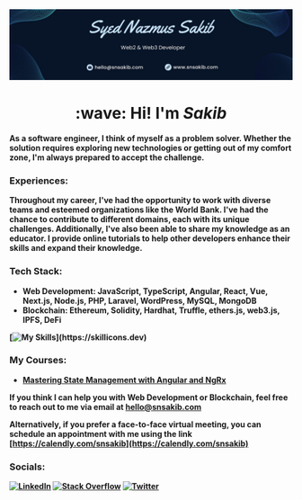 <img src="./assets/img/banner.jpg">

<h1 align="center"> 
 :wave: Hi! I'm <b><i>Sakib</i><b>
</h1>
<!-- <h3 align="center">Full-Stack Web Developer @ <a href="https://kaz.com.bd/">Kaz Software Limited</a> </h3> -->

As a software engineer, I think of myself as a problem solver. Whether the solution requires exploring new technologies or getting out of my comfort zone, I'm always prepared to accept the challenge.

### **Experiences:**
Throughout my career, I've had the opportunity to work with diverse teams and esteemed organizations like the **World Bank**. I've had the chance to contribute to different domains, each with its unique challenges.
Additionally, I've also been able to share my knowledge as an educator. I provide online tutorials to help other developers enhance their skills and expand their knowledge.
 
### **Tech Stack:**
- Web Development: JavaScript, TypeScript, Angular, React, Vue, Next.js, Node.js, PHP, Laravel, WordPress, MySQL, MongoDB
- Blockchain: Ethereum, Solidity, Hardhat, Truffle, ethers.js, web3.js, IPFS, DeFi

[![My Skills](https://skillicons.dev/icons?i=html,css,sass,tailwind,bootstrap,js,ts,angular,react,vue,nodejs,nextjs,php,laravel,wordpress,git,mongodb,mysql,solidity,py,r,,)](https://skillicons.dev)

### **My Courses:**
- [Mastering State Management with Angular and NgRx](https://www.educative.io/courses/mastering-state-management-with-angular-and-ngrx)
 
If you think I can help you with **Web Development** or **Blockchain**, feel free to reach out to me via email at [hello@snsakib.com](mailto:hello@snsakib.com)

Alternatively, if you prefer a face-to-face virtual meeting, you can schedule an appointment with me using the link [https://calendly.com/snsakib](https://calendly.com/snsakib)

### **Socials:**
[![LinkedIn](https://img.shields.io/badge/LinkedIn-%230077B5.svg?logo=linkedin&logoColor=white)](https://linkedin.com/in/s-n-sakib) [![Stack Overflow](https://img.shields.io/badge/-Stackoverflow-FE7A16?logo=stack-overflow&logoColor=white)](https://stackoverflow.com/users/9611676) [![Twitter](https://img.shields.io/badge/Twitter-%231DA1F2.svg?logo=Twitter&logoColor=white)](https://twitter.com/syed_n_sakib)
 
<!-- ### **GitHub Stats:**
![](https://github-readme-stats.vercel.app/api?username=snsakib&theme=tokyonight&hide_border=true&include_all_commits=false&count_private=true)<br/>
![](https://github-readme-stats.vercel.app/api/top-langs/?username=snsakib&theme=tokyonight&hide_border=true&include_all_commits=false&count_private=true&layout=compact) -->


